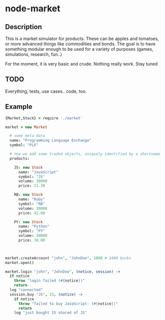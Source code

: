 node-market
===========

## Description

This is a market simulator for products. These can be apples and tomatoes, or more advanced things like commodities and bonds.
The goal is to have something modular enough to be used for a variety of purposes (games, simulations, research, fun..)

For the moment, it is very basic and crude. Nothing really work. Stay tuned

## TODO

Everything, tests, use cases.. code, too.

## Example

```coffeescript
{Market,Stock} = require './market'

market = new Market

  # some meta data
  name: "Programming Language Exchange"
  symbol: "PLE"

  # now we add some traded objects, uniquely identified by a shortname
  products:

    JS: new Stock
      name: "JavaScript"
      symbol: "JS"
      volume: 30000
      price: 21.30

    RB: new Stock
      name: "Ruby"
      symbol: "RB"
      volume: 30000
      price: 42.00

    PY: new Stock
      name: "Python"
      symbol: "PY"
      volume: 30000
      price: 30.00

    

market.createAccount "john", "JohnDoe", 1000 # 1000 bucks
market.open()

market.login "john", "JohnDoe", (notice, session) ->
  if notice
    throw "login failed (#{notice})"
    return
  log "connected"
  session.buy "JS", 15, (notice) ->
    if notice
      throw "failed to buy JavaScript: (#{notice})"
      return
    log "just bought 15 shared of JS"

```

